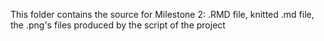 This folder contains the source for Milestone 2: .RMD file, knitted .md file, the .png's files produced by the script of the project

